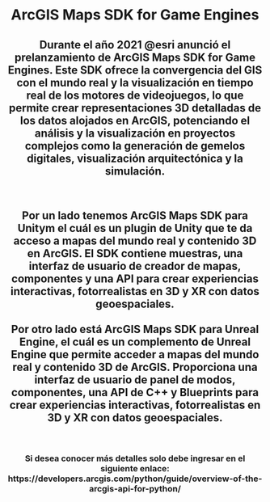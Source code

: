 <div id="header" align="center">
  <h1>ArcGIS Maps SDK for Game Engines</h1>
  <h2>Durante el año 2021 @esri anunció el prelanzamiento de ArcGIS Maps SDK for Game Engines. Este SDK ofrece la convergencia del GIS con el mundo real y la visualización en tiempo real de los motores de videojuegos, lo que permite crear representaciones 3D detalladas de los datos alojados en ArcGIS, potenciando el análisis y la visualización en proyectos complejos como la generación de gemelos digitales, visualización arquitectónica y la simulación.</h2><br>
  <h2>Por un lado tenemos ArcGIS Maps SDK para Unitym el cuál es un plugin de Unity que te da acceso a mapas del mundo real y contenido 3D en ArcGIS. El SDK contiene muestras, una interfaz de usuario de creador de mapas, componentes y una API para crear experiencias interactivas, fotorrealistas en 3D y XR con datos geoespaciales.<br><br>
  Por otro lado está ArcGIS Maps SDK para Unreal Engine, el cuál es un complemento de Unreal Engine que permite acceder a mapas del mundo real y contenido 3D de ArcGIS. Proporciona una interfaz de usuario de panel de modos, componentes, una API de C++ y Blueprints para crear experiencias interactivas, fotorrealistas en 3D y XR con datos geoespaciales.</h2><br> 
    <h3>Si desea conocer más detalles solo debe ingresar en el siguiente enlace: https://developers.arcgis.com/python/guide/overview-of-the-arcgis-api-for-python/</h3>
</div>
